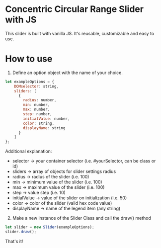 # Concentric Circular Range Slider with JS

This slider is built with vanilla JS. It's reusable, customizable and easy to use.

# How to use

1. Define an option object with the name of your choice. 

```javascript
let exampleOptions = {
    DOMselector: string,
    sliders: [
      {
        radius: number,
        min: number,
        max: number,
        step: number,
        initialValue: number,
        color: string,
        displayName: string
      }
    ]
};
```

Additional explanation:

* selector -> your container selector (i.e. #yourSelector, can be class or id)
* sliders -> array of objects for slider settings radius
* radius -> radius of the slider (i.e. 100)
* min -> minimum value of the slider (i.e. 100)
* max -> maximum value of the slider (i.e. 100)
* step -> value step (i.e. 10)
* initialValue -> value of the slider on initialization (i.e. 50)
* color -> color of the slider (valid hex code value)
* displayName -> name of the legend item (any string)

2. Make a new instance of the Slider Class and call the draw() method

```javascript
let slider = new Slider(exampleOptions);
slider.draw();
```

That's it!
